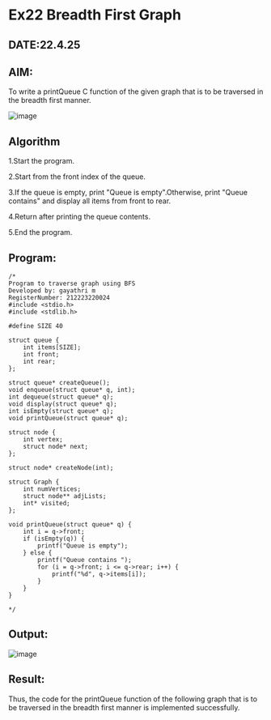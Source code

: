 # Ex22 Breadth First Graph
## DATE:22.4.25
## AIM:
To write a printQueue C function of the given graph that is to be traversed in the breadth first manner.

![image](https://github.com/user-attachments/assets/f483f48c-6af0-4027-a993-01c108a50933)


## Algorithm
1.Start the program.

2.Start from the front index of the queue.

3.If the queue is empty, print "Queue is empty".Otherwise, print "Queue contains" and display all items from front to rear.

4.Return after printing the queue contents.

5.End the program.

## Program:
```
/*
Program to traverse graph using BFS
Developed by: gayathri m
RegisterNumber: 212223220024
#include <stdio.h>
#include <stdlib.h>

#define SIZE 40

struct queue {
    int items[SIZE];
    int front;
    int rear;
};

struct queue* createQueue();
void enqueue(struct queue* q, int);
int dequeue(struct queue* q);
void display(struct queue* q);
int isEmpty(struct queue* q);
void printQueue(struct queue* q);

struct node {
    int vertex;
    struct node* next;
};

struct node* createNode(int);

struct Graph {
    int numVertices;
    struct node** adjLists;
    int* visited;
};

void printQueue(struct queue* q) {
    int i = q->front;
    if (isEmpty(q)) {
        printf("Queue is empty");
    } else {
        printf("Queue contains ");
        for (i = q->front; i <= q->rear; i++) {
            printf("%d", q->items[i]);
        }
    }
}
 
*/
```

## Output:

![image](https://github.com/user-attachments/assets/bd518f83-340d-4486-b3d3-9fc1a09b6773)


## Result:
Thus, the code for the printQueue function of the following graph that is to be traversed in the breadth first manner is implemented successfully.
